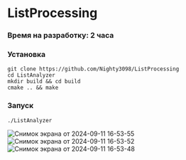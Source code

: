 # ListProcessing
### Время на разработку: 2 часа

### Установка

```
git clone https://github.com/Nighty3098/ListProcessing
cd ListAnalyzer
mkdir build && cd build
cmake .. && make
```

### Запуск

```
./ListAnalyzer
```

![Снимок экрана от 2024-09-11 16-53-55](https://github.com/user-attachments/assets/c7f4bcb7-8b6d-458e-aa3b-39bb1be5448b)
![Снимок экрана от 2024-09-11 16-53-52](https://github.com/user-attachments/assets/5f33f2e1-fa96-4f22-aed2-cb1a78f5ba6b)
![Снимок экрана от 2024-09-11 16-53-48](https://github.com/user-attachments/assets/28e52868-0636-49fe-86d9-1529f10c04c8)
